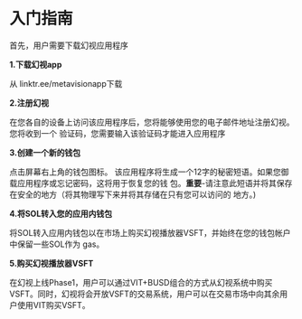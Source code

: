 # 入门指南

首先，用户需要下载幻视应用程序

**1.下载幻视app**

从 linktr.ee/metavisionapp下载

**2.注册幻视**

在您各自的设备上访问该应用程序后，您将能够使用您的电子邮件地址注册幻视。您将收到一个 验证码，您需要输入该验证码才能进入应用程序

**3.创建一个新的钱包**

点击屏幕右上角的钱包图标。 该应用程序将生成一个12字的秘密短语。如果您御载应用程序或忘记密码，这将用于恢复您的钱 包。**重要**-请注意此短语并将其保存在安全的地方（将其物理写下来并将其存储在只有您可以访问的 地方。)

**4.将SOL转入您的应用内钱包**

将SOL转入应用内钱包以在市场上购买幻视播放器VSFT，并始终在您的钱包帐户中保留一些SOL作为 gas。

**5.购买幻视播放器VSFT**

在幻视上线Phase1，用户可以通过VIT+BUSD组合的方式从幻视系统中购买VSFT。同时，幻视将会开放VSFT的交易系统，用户可以在交易市场中向其余用户使用VIT购买VSFT。

